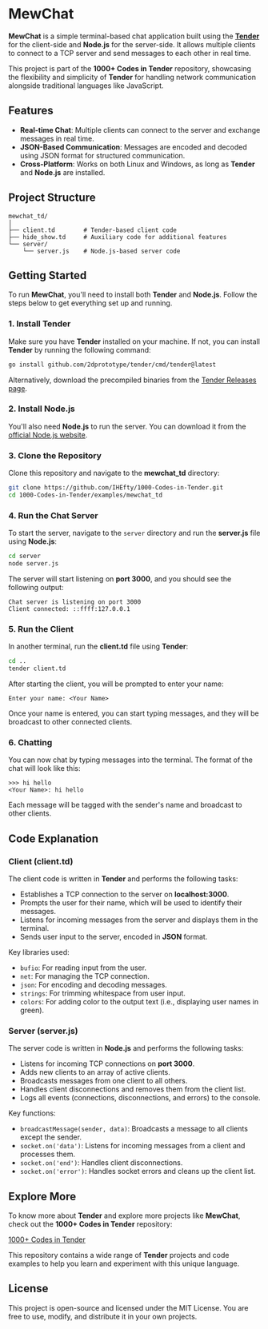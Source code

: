 # MewChat

**MewChat** is a simple terminal-based chat application built using the [**Tender**](https://github.com/2dprototype/tender) for the client-side and **Node.js** for the server-side. It allows multiple clients to connect to a TCP server and send messages to each other in real time.

This project is part of the **1000+ Codes in Tender** repository, showcasing the flexibility and simplicity of **Tender** for handling network communication alongside traditional languages like JavaScript.

## **Features**

- **Real-time Chat**: Multiple clients can connect to the server and exchange messages in real time.
- **JSON-Based Communication**: Messages are encoded and decoded using JSON format for structured communication.
- **Cross-Platform**: Works on both Linux and Windows, as long as **Tender** and **Node.js** are installed.

## **Project Structure**

```
mewchat_td/
│
├── client.td        # Tender-based client code
├── hide_show.td     # Auxiliary code for additional features
└── server/
    └── server.js    # Node.js-based server code
```

## **Getting Started**

To run **MewChat**, you'll need to install both **Tender** and **Node.js**. Follow the steps below to get everything set up and running.

### **1. Install Tender**

Make sure you have **Tender** installed on your machine. If not, you can install **Tender** by running the following command:

```bash
go install github.com/2dprototype/tender/cmd/tender@latest
```

Alternatively, download the precompiled binaries from the [Tender Releases page](https://github.com/2dprototype/tender/releases).

### **2. Install Node.js**

You'll also need **Node.js** to run the server. You can download it from the [official Node.js website](https://nodejs.org/).

### **3. Clone the Repository**

Clone this repository and navigate to the **mewchat_td** directory:

```bash
git clone https://github.com/IHEfty/1000-Codes-in-Tender.git
cd 1000-Codes-in-Tender/examples/mewchat_td
```

### **4. Run the Chat Server**

To start the server, navigate to the `server` directory and run the **server.js** file using **Node.js**:

```bash
cd server
node server.js
```

The server will start listening on **port 3000**, and you should see the following output:

```
Chat server is listening on port 3000
Client connected: ::ffff:127.0.0.1
```

### **5. Run the Client**

In another terminal, run the **client.td** file using **Tender**:

```bash
cd ..
tender client.td
```

After starting the client, you will be prompted to enter your name:

```
Enter your name: <Your Name>
```

Once your name is entered, you can start typing messages, and they will be broadcast to other connected clients.

### **6. Chatting**

You can now chat by typing messages into the terminal. The format of the chat will look like this:

```
>>> hi hello
<Your Name>: hi hello
```

Each message will be tagged with the sender's name and broadcast to other clients.

## **Code Explanation**

### **Client (client.td)**

The client code is written in **Tender** and performs the following tasks:
- Establishes a TCP connection to the server on **localhost:3000**.
- Prompts the user for their name, which will be used to identify their messages.
- Listens for incoming messages from the server and displays them in the terminal.
- Sends user input to the server, encoded in **JSON** format.

Key libraries used:
- `bufio`: For reading input from the user.
- `net`: For managing the TCP connection.
- `json`: For encoding and decoding messages.
- `strings`: For trimming whitespace from user input.
- `colors`: For adding color to the output text (i.e., displaying user names in green).

### **Server (server.js)**

The server code is written in **Node.js** and performs the following tasks:
- Listens for incoming TCP connections on **port 3000**.
- Adds new clients to an array of active clients.
- Broadcasts messages from one client to all others.
- Handles client disconnections and removes them from the client list.
- Logs all events (connections, disconnections, and errors) to the console.

Key functions:
- `broadcastMessage(sender, data)`: Broadcasts a message to all clients except the sender.
- `socket.on('data')`: Listens for incoming messages from a client and processes them.
- `socket.on('end')`: Handles client disconnections.
- `socket.on('error')`: Handles socket errors and cleans up the client list.

## **Explore More**

To know more about **Tender** and explore more projects like **MewChat**, check out the **1000+ Codes in Tender** repository:

[1000+ Codes in Tender](https://github.com/IHEfty/1000-Codes-in-Tender/)

This repository contains a wide range of **Tender** projects and code examples to help you learn and experiment with this unique language.

## **License**

This project is open-source and licensed under the MIT License. You are free to use, modify, and distribute it in your own projects.
